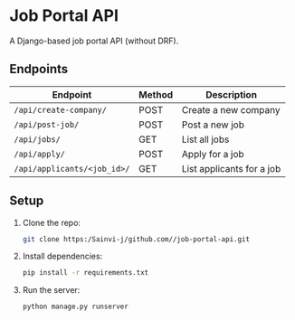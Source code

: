 # Job Portal API

A Django-based job portal API (without DRF).

## Endpoints
| Endpoint | Method | Description |
|----------|--------|-------------|
| `/api/create-company/` | POST | Create a new company |
| `/api/post-job/` | POST | Post a new job |
| `/api/jobs/` | GET | List all jobs |
| `/api/apply/` | POST | Apply for a job |
| `/api/applicants/<job_id>/` | GET | List applicants for a job |

## Setup
1. Clone the repo:
   ```bash
   git clone https:/Sainvi-j/github.com//job-portal-api.git
   ```
2. Install dependencies:
   ```bash
   pip install -r requirements.txt
   ```
3. Run the server:
   ```bash
   python manage.py runserver
   ```

